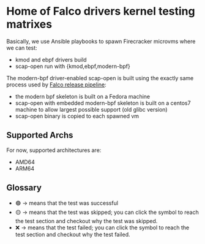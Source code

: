 # Home of Falco drivers kernel testing matrixes

Basically, we use Ansible playbooks to spawn Firecracker microvms where we can test:  

* kmod and ebpf drivers build
* scap-open run with {kmod,ebpf,modern-bpf}

The modern-bpf driver-enabled scap-open is built using the exactly same process used by [Falco release pipeline](https://github.com/falcosecurity/falco/blob/master/.github/workflows/reusable_build_packages.yaml#L15):   

* the modern bpf skeleton is built on a Fedora machine
* scap-open with embedded modern-bpf skeleton is built on a centos7 machine to allow largest possible support (old glibc version)
* scap-open binary is copied to each spawned vm

## Supported Archs

For now, supported architectures are:  

* AMD64
* ARM64

## Glossary

* 🟢 -> means that the test was successful
* 🟡 -> means that the test was skipped; you can click the symbol to reach the test section and checkout why the test was skipped.
* ❌ -> means that the test failed; you can click the symbol to reach the test section and checkout why the test failed.
